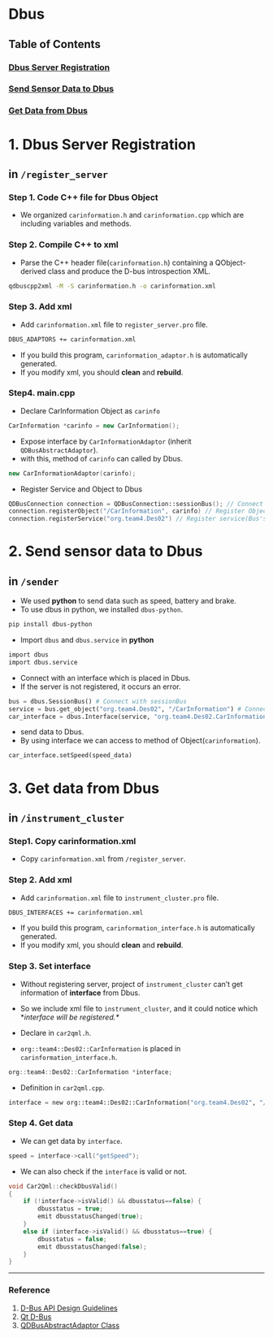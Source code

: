 # Dbus

## Table of Contents

### [Dbus Server Registration](#1-dbus-server-registration)

### [Send Sensor Data to Dbus](#2-send-sensor-data-to-dbus)

### [Get Data from Dbus](#3-get-data-from-dbus)

# 1. Dbus Server Registration

## in `/register_server`

### Step 1. Code C++ file for Dbus Object

- We organized `carinformation.h` and `carinformation.cpp`  which are including variables and methods.

### Step 2. Compile C++ to xml

- Parse the C++ header file(`carinformation.h`) containing a QObject-derived class and produce the D-bus introspection XML.

```bash
qdbuscpp2xml -M -S carinformation.h -o carinformation.xml  
```

### Step 3. Add xml

- Add `carinformation.xml` file to `register_server.pro` file.

```bash
DBUS_ADAPTORS += carinformation.xml
```

- If you build this program, `carinformation_adaptor.h` is automatically generated.
- If you modify xml, you should **clean** and **rebuild**.

### Step4. main.cpp

- Declare CarInformation Object as `carinfo`

```cpp
CarInformation *carinfo = new CarInformation();
```

- Expose interface by `CarInformationAdaptor` (inherit `QDBusAbstractAdaptor`).
- with this, method of `carinfo` can called by Dbus.

```cpp
new CarInformationAdaptor(carinfo);
```

- Register Service and Object to Dbus

```cpp
QDBusConnection connection = QDBusConnection::sessionBus(); // Connect sessionBus 
connection.registerObject("/CarInformation", carinfo) // Register Object 
connection.registerService("org.team4.Des02") // Register service(Bus's name)
```

# 2. Send sensor data to Dbus

## in `/sender`

- We used **python** to send data such as speed, battery and brake.
- To use dbus in python, we installed `dbus-python`.

```bash
pip install dbus-python 
```

- Import `dbus` and `dbus.service` in **python**

```bash
import dbus
import dbus.service
```

- Connect with an interface which is placed in Dbus.
- If the server is not registered, it occurs an error.

```python
bus = dbus.SessionBus() # Connect with sessionBus
service = bus.get_object("org.team4.Des02", "/CarInformation") # Connect with Object by information of service and object path
car_interface = dbus.Interface(service, "org.team4.Des02.CarInformation") # Link interface with Object
```

- send data to Dbus.
- By using interface we can access to method of Object(`carinformation`).

```python
car_interface.setSpeed(speed_data)
```

# 3. Get data from Dbus

## in `/instrument_cluster`

### Step1. Copy carinformation.xml

- Copy `carinformation.xml` from `/register_server`.

### Step 2. Add xml

- Add `carinformation.xml` file to `instrument_cluster.pro` file.

```bash
DBUS_INTERFACES += carinformation.xml
```

- If you build this program, `carinformation_interface.h` is automatically generated.
- If you modify xml, you should **clean** and **rebuild**.

### Step 3. Set interface

- Without registering server, project of `instrument_cluster` can’t get information of **interface** from Dbus.
- So we include xml file to `instrument_cluster`, and it could notice which **interface will be registered.\**

- Declare in `car2qml.h`.
- `org::team4::Des02::CarInformation` is placed in `carinformation_interface.h`.

```cpp
org::team4::Des02::CarInformation *interface;
```

- Definition in `car2qml.cpp`.

```python
interface = new org::team4::Des02::CarInformation("org.team4.Des02", "/CarInformation", QDBusConnection::sessionBus());
```

### Step 4. Get data

- We can get data by `interface`.

```cpp
speed = interface->call("getSpeed");
```

- We can also check if the `interface` is valid or not.

```cpp
void Car2Qml::checkDbusValid()
{
    if (!interface->isValid() && dbusstatus==false) {
        dbusstatus = true;
        emit dbusstatusChanged(true);
    }
    else if (interface->isValid() && dbusstatus==true) {
        dbusstatus = false;
        emit dbusstatusChanged(false);
    }
}
```

---

### Reference

1. [D-Bus API Design Guidelines](https://dbus.freedesktop.org/doc/dbus-api-design.html)
2. [Qt D-Bus](https://doc.qt.io/qt-5/qtdbus-index.html)
3. [QDBusAbstractAdaptor Class](https://doc.qt.io/qt-5/qdbusabstractadaptor.html)
